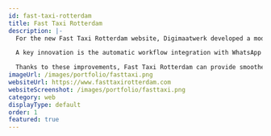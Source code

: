```yaml
---
id: fast-taxi-rotterdam
title: Fast Taxi Rotterdam
description: |-
  For the new Fast Taxi Rotterdam website, Digimaatwerk developed a modern, user-friendly, and fully optimized solution that offers a significant improvement over the old website. The new site is faster, mobile-friendly, and features an intuitive interface that allows customers to easily book rides.

  A key innovation is the automatic workflow integration with WhatsApp Business. Orders received through the website are forwarded directly to WhatsApp, allowing drivers to respond faster and plan rides more efficiently. This not only reduces response time but also increases customer satisfaction and the number of completed bookings.

  Thanks to these improvements, Fast Taxi Rotterdam can provide smoother service, serve more customers, and ultimately generate more profit. This case illustrates how smart technology and a well-designed website contribute to business optimization and growth.
imageUrl: /images/portfolio/fasttaxi.png
websiteUrl: https://www.fasttaxirotterdam.com
websiteScreenshot: /images/portfolio/fasttaxi.png
category: web
displayType: default
order: 1
featured: true
---
```

